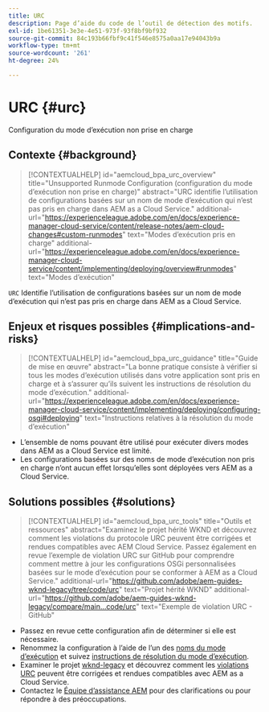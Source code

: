 ```yaml
---
title: URC
description: Page d’aide du code de l’outil de détection des motifs.
exl-id: 1be61351-3e3e-4e51-973f-93f8bf9bf932
source-git-commit: 84c193b66fbf9c41f546e8575a0aa17e94043b9a
workflow-type: tm+mt
source-wordcount: '261'
ht-degree: 24%

---
```


# URC {#urc}

Configuration du mode d’exécution non prise en charge

## Contexte {#background}

>[!CONTEXTUALHELP]
>id="aemcloud_bpa_urc_overview"
>title="Unsupported Runmode Configuration (configuration du mode d’exécution non prise en charge)"
>abstract="URC identifie l’utilisation de configurations basées sur un nom de mode d’exécution qui n’est pas pris en charge dans AEM as a Cloud Service."
>additional-url="https://experienceleague.adobe.com/en/docs/experience-manager-cloud-service/content/release-notes/aem-cloud-changes#custom-runmodes" text="Modes d’exécution pris en charge"
>additional-url="https://experienceleague.adobe.com/en/docs/experience-manager-cloud-service/content/implementing/deploying/overview#runmodes" text="Modes d’exécution"

`URC`  Identifie l’utilisation de configurations basées sur un nom de mode d’exécution qui n’est pas pris en charge dans AEM as a Cloud Service.

## Enjeux et risques possibles {#implications-and-risks}

>[!CONTEXTUALHELP]
>id="aemcloud_bpa_urc_guidance"
>title="Guide de mise en œuvre"
>abstract="La bonne pratique consiste à vérifier si tous les modes d’exécution utilisés dans votre application sont pris en charge et à s’assurer qu’ils suivent les instructions de résolution du mode d’exécution."
>additional-url="https://experienceleague.adobe.com/en/docs/experience-manager-cloud-service/content/implementing/deploying/configuring-osgi#deploying" text="Instructions relatives à la résolution du mode d’exécution"

* L’ensemble de noms pouvant être utilisé pour exécuter divers modes dans AEM as a Cloud Service est limité.
* Les configurations basées sur des noms de mode d’exécution non pris en charge n’ont aucun effet lorsqu’elles sont déployées vers AEM as a Cloud Service.

## Solutions possibles {#solutions}

>[!CONTEXTUALHELP]
>id="aemcloud_bpa_urc_tools"
>title="Outils et ressources"
>abstract="Examinez le projet hérité WKND et découvrez comment les violations du protocole URC peuvent être corrigées et rendues compatibles avec AEM Cloud Service. Passez également en revue l’exemple de violation URC sur GitHub pour comprendre comment mettre à jour les configurations OSGi personnalisées basées sur le mode d’exécution pour se conformer à AEM as a Cloud Service."
>additional-url="https://github.com/adobe/aem-guides-wknd-legacy/tree/code/urc" text="Projet hérité WKND"
>additional-url="https://github.com/adobe/aem-guides-wknd-legacy/compare/main...code/urc" text="Exemple de violation URC - GitHub"

* Passez en revue cette configuration afin de déterminer si elle est nécessaire.
* Renommez la configuration à l’aide de l’un des [noms du mode d’exécution](https://experienceleague.adobe.com/en/docs/experience-manager-cloud-service/content/release-notes/aem-cloud-changes#custom-runmodes) et suivez [instructions de résolution du mode d’exécution](https://experienceleague.adobe.com/en/docs/experience-manager-cloud-service/content/implementing/deploying/configuring-osgi#runmode-resolution).
* Examiner le projet [wknd-legacy](https://github.com/adobe/aem-guides-wknd-legacy/tree/code/urc) et découvrez comment les [violations URC](https://github.com/adobe/aem-guides-wknd-legacy/compare/main...code/urc) peuvent être corrigées et rendues compatibles avec AEM as a Cloud Service.
* Contactez le [Équipe d’assistance AEM](https://helpx.adobe.com/fr/enterprise/using/support-for-experience-cloud.html) pour des clarifications ou pour répondre à des préoccupations.
